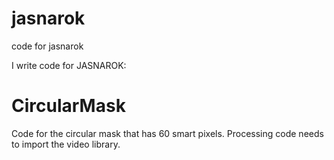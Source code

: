 # jasnarok
code for jasnarok

I write code for JASNAROK:

# CircularMask
Code for the circular mask that has 60 smart pixels. 
Processing code needs to import the video library. 
